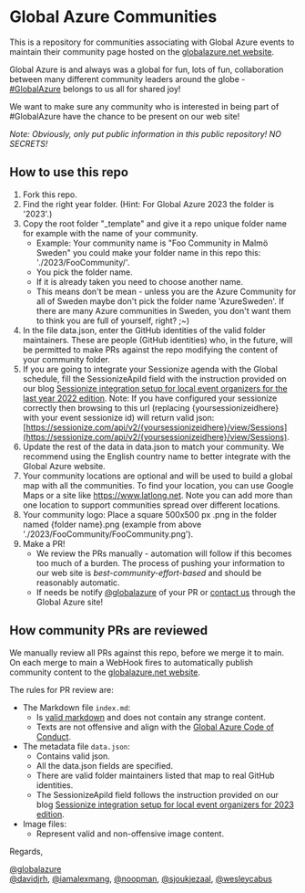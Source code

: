 # Global Azure Communities

This is a repository for communities associating with Global Azure events to maintain their community page hosted on the [globalazure.net website](https://globalazure.net).

Global Azure is and always was a global for fun, lots of fun, collaboration between many different community leaders around the globe - [#GlobalAzure](https://twitter.com/search?q=%23globalazure) belongs to us all for shared joy!

We want to make sure any community who is interested in being part of #GlobalAzure have the chance to be present on our web site!

*Note: Obviously, only put public information in this public repository! NO SECRETS!*

## How to use this repo

1. Fork this repo.
2. Find the right year folder. (Hint: For Global Azure 2023 the folder is '2023'.)
3. Copy the root folder "_template" and give it a repo unique folder name for example with the name of your community.
   * Example: Your community name is "Foo Community in Malmö Sweden" you could make your folder name in this repo this: './2023/FooCommunity/'.
   * You pick the folder name.
   * If it is already taken you need to choose another name.
   * This means don't be mean - unless you are the Azure Community for all of Sweden maybe don't pick the folder name 'AzureSweden'. If there are many Azure communities in Sweden, you don't want them to think you are full of yourself, right? ;~)
4. In the file data.json, enter the GitHub identities of the valid folder maintainers. These are people (GitHub identities) who, in the future, will be permitted to make PRs against the repo modifying the content of your community folder.
5. If you are going to integrate your Sessionize agenda with the Global schedule, fill the SessionizeApiId field with the instruction provided on our blog [Sessionize integration setup for local event organizers for the last year 2022 edition](https://blog.globalazure.net/Blog/Post/284/Sessionize-integration-setup-for-local-event-organizers-for-2022-edition). Note: If you have configured your sessionize correctly then browsing to this url (replacing {yoursessionizeidhere} with your event sessionize id) will return valid json: [https://sessionize.com/api/v2/{yoursessionizeidhere}/view/Sessions](https://sessionize.com/api/v2/{yoursessionizeidhere}/view/Sessions).
6. Update the rest of the data in data.json to match your community. We recommend using the English country name to better integrate with the Global Azure website.
7. Your community locations are optional and will be used to build a global map with all the communities. To find your location, you can use Google Maps or a site like https://www.latlong.net. Note you can add more than one location to support communities spread over different locations.
8. Your community logo: Place a square 500x500 px .png in the folder named {folder name}.png (example from above './2023/FooCommunity/FooCommunity.png').
9. Make a PR!
   * We review the PRs manually - automation will follow if this becomes too much of a burden. The process of pushing your information to our web site is *best-community-effort-based* and should be reasonably automatic.
   * If needs be notify [@globalazure](https://twitter.com/globalazure) of your PR or [contact us](https://blog.globalazure.net/About/Contact-Us) through the Global Azure site!

## How community PRs are reviewed

We manually review all PRs against this repo, before we merge it to main. On each merge to main a WebHook fires to automatically publish community content to the [globalazure.net website](https://globalazure.net).

The rules for PR review are:

* The Markdown file `index.md`:
  * Is [valid markdown](https://www.markdownguide.org/basic-syntax) and does not contain any strange content.
  * Texts are not offensive and align with the [Global Azure Code of Conduct](https://globalazure.net/#CoC).
* The metadata file `data.json`:
  * Contains valid json.
  * All the data.json fields are specified.
  * There are valid folder maintainers listed that map to real GitHub identities.
  * The SessionizeApiId field follows the instruction provided on our blog [Sessionize integration setup for local event organizers for 2023 edition](https://blog.globalazure.net/Blog/Post/284/Sessionize-integration-setup-for-local-event-organizers-for-2023-edition).
* Image files:
  * Represent valid and non-offensive image content.

Regards,  

[@globalazure](https://twitter.com/globalazure)  
[@davidjrh](https://twitter.com/davidjrh), [@iamalexmang](https://twitter.com/iamalexmang), [@noopman](https://twitter.com/noopman), [@sjoukjezaal](https://twitter.com/sjoukjezaal), [@wesleycabus](https://twitter.com/wesleycabus)
